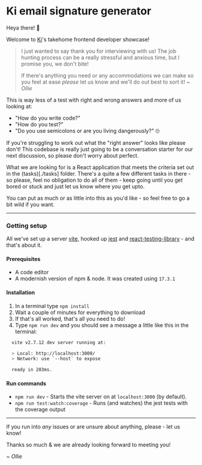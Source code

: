 # Ki email signature generator

Heya there! 👋

Welcome to [Ki](https://www.ki-insurance.com)'s takehome frontend developer showcase!

> I just wanted to say thank you for interviewing with us! The job hunting process can be a really stressful and anxious time, but I promise you, we don't bite! 
>
> If there's anything you need or any accommodations we can make so you feel at ease _please_ let us know and we'll do out best to sort it! 
> ~ _Ollie_

This is way less of a test with right and wrong answers and more of us looking at:
- "How do you write code?"
- "How do you test?"
- "Do you use semicolons or are you living dangerously?" 🙄

If you're struggling to work out what the "right answer" looks like please don't! This codebase is really just going to be a conversation starter for our next discussion, so please don't worry about perfect.

What we are looking for is a React application that meets the criteria set out in the (tasks)[./tasks] folder. There's a quite a few different tasks in there - so please, feel no obligation to do all of them - keep going until you get bored or stuck and just let us know where you get upto.

You can put as much or as little into this as you'd like - so feel free to go a bit wild if you want.

---

### Getting setup
All we've set up a server [vite](https://vitejs.dev), hooked up [jest](https://jestjs.io) and [react-testing-library](https://testing-library.com/docs/react-testing-library/intro/) - and that's about it.

#### Prerequisites
- A code editor
- A modernish version of npm & node. It was created using `17.3.1`

#### Installation
1. In a terminal type `npm install`
2. Wait a couple of minutes for everything to download
3. If that's all worked, that's all you need to do!
4. Type `npm run dev` and you should see a message a little like this in the terminal:

```bash
  vite v2.7.12 dev server running at:

  > Local: http://localhost:3000/
  > Network: use `--host` to expose

  ready in 203ms.
```

#### Run commands
- `npm run dev` - Starts the vite server on at `localhost:3000` (by default).
- `npm run test:watch:coverage` -  Runs (and watches) the jest tests with the coverage output

---

If you run into _any_ issues or are unsure about anything, please - let us know!

Thanks so much & we are already looking forward to meeting you!

_~ Ollie_



